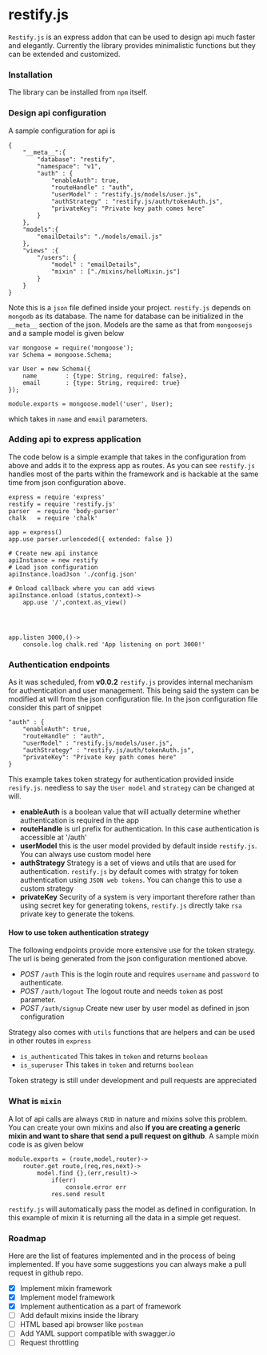 # restify.js

`Restify.js` is an express addon that can be used to design api much faster and elegantly. Currently the library provides minimalistic functions but they can be extended and customized.

### Installation

The library can be installed from `npm` itself.

### Design api configuration

A sample configuration for api is

```
{
	"__meta__":{
		"database": "restify",
		"namespace": "v1",
		"auth" : {
			"enableAuth": true,
			"routeHandle" : "auth",
			"userModel" : "restify.js/models/user.js",
			"authStrategy" : "restify.js/auth/tokenAuth.js",
			"privateKey": "Private key path comes here"
		}
	},
	"models":{
		"emailDetails": "./models/email.js"
	},
	"views" :{
		"/users": {
			"model" : "emailDetails",
			"mixin" : ["./mixins/helloMixin.js"]
		}
	}
}
```

Note this is a `json` file defined inside your project. `restify.js` depends on `mongodb` as its database. The name for database can be initialized in the `__meta__` section of the json. Models are the same as that from `mongoosejs` and a sample model is given below

```
var mongoose = require('mongoose');
var Schema = mongoose.Schema;

var User = new Schema({
    name        : {type: String, required: false},
    email       : {type: String, required: true}
});

module.exports = mongoose.model('user', User);
```

which takes in `name` and `email` parameters.

### Adding api to express application

The code below is a simple example that takes in the configuration from above and adds it to the express app as routes. As you can see `restify.js` handles most of the parts within the framework and is hackable at the same time from json configuration above.

```
express = require 'express'
restify = require 'restify.js'
parser  = require 'body-parser'
chalk   = require 'chalk'

app = express()
app.use parser.urlencoded({ extended: false })

# Create new api instance
apiInstance = new restify
# Load json configuration
apiInstance.loadJson './config.json'

# Onload callback where you can add views
apiInstance.onload (status,context)->
	app.use '/',context.as_view()




app.listen 3000,()->
	console.log chalk.red 'App listening on port 3000!'
```

### Authentication endpoints

As it was scheduled, from **v0.0.2** `restify.js` provides internal mechanism for authentication and user management. This being said the system can be modified at will from the json configuration file. In the json configuration file consider this part of snippet

```
"auth" : {
	"enableAuth": true,
	"routeHandle" : "auth",
	"userModel" : "restify.js/models/user.js",
	"authStrategy" : "restify.js/auth/tokenAuth.js",
	"privateKey": "Private key path comes here"
}
```

This example takes token strategy for authentication provided inside `resify.js`. needless to say the `User model` and `strategy` can be changed at will.

* **enableAuth** is a boolean value that will actually determine whether authentication is required in the app
* **routeHandle** is url prefix for authentication. In this case authentication is accessible at '/auth'
* **userModel** this is the user model provided by default inside `restify.js`. You can always use custom model here
* **authStrategy** Strategy is a set of views and utils that are used for authentication. `restify.js` by default comes with stratgy for token authentication using `JSON web tokens`. You can change this to use a custom strategy
* **privateKey** Security of a system is very important therefore rather than using secret key for generating tokens, `restify.js` directly take `rsa` private key to generate the tokens.


#### How to use token authentication strategy

The following endpoints provide more extensive use for the token strategy. The url is being generated from the json configuration mentioned above.

* *POST* `/auth` This is the login route and requires `username` and `password` to authenticate.
* *POST* `/auth/logout` The logout route and needs `token` as post parameter.
* *POST* `/auth/signup` Create new user by user model as defined in json configuration

Strategy also comes with `utils` functions that are helpers and can be used in other routes in `express`

* `is_authenticated` This takes in `token` and returns `boolean`
* `is_superuser`     This takes in `token` and returns `boolean`

Token strategy is still under development and pull requests are appreciated


### What is `mixin`

A lot of api calls are always `CRUD` in nature and mixins solve this problem. You can create your own mixins and also **if you are creating a generic mixin and want to share that send a pull request on github**. A sample mixin code is as given below

```
module.exports = (route,model,router)->
	router.get route,(req,res,next)->
		model.find {},(err,result)->
			if(err)
				console.error err
			res.send result
```

`restify.js` will automatically pass the model as defined in configuration. In this example of mixin it is returning all the data in a simple get request.


### Roadmap

Here are the list of features implemented and in the process of being implemented. If you have some suggestions you can always make a pull request in github repo.


- [x] Implement mixin framework
- [x] Implement model framework
- [x] Implement authentication as a part of framework
- [ ] Add default mixins inside the library
- [ ] HTML based api browser like `postman`
- [ ] Add YAML support compatible with swagger.io
- [ ] Request throttling